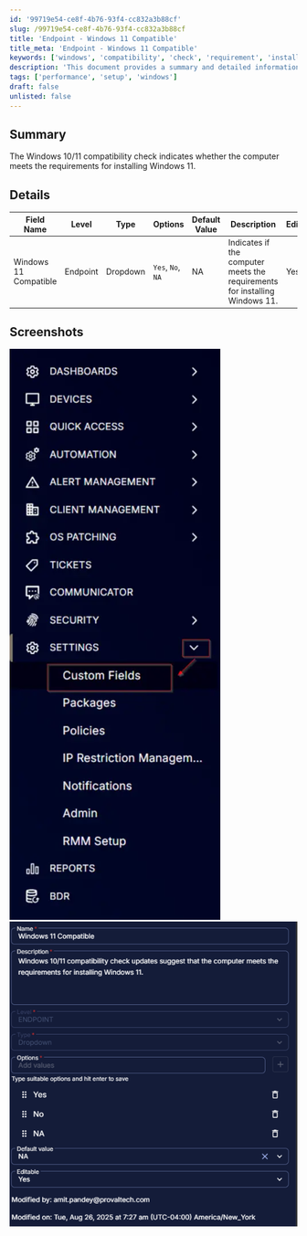 ```yaml
---
id: '99719e54-ce8f-4b76-93f4-cc832a3b88cf'
slug: /99719e54-ce8f-4b76-93f4-cc832a3b88cf
title: 'Endpoint - Windows 11 Compatible'
title_meta: 'Endpoint - Windows 11 Compatible'
keywords: ['windows', 'compatibility', 'check', 'requirement', 'install']
description: 'This document provides a summary and detailed information about the Windows 10/11 compatibility check, indicating whether a computer meets the necessary requirements for installing Windows 11. It includes a table of fields, their types, options, and default values, along with relevant screenshots for visual reference.'
tags: ['performance', 'setup', 'windows']
draft: false
unlisted: false
---
```


## Summary

The Windows 10/11 compatibility check indicates whether the computer meets the requirements for installing Windows 11.

## Details

| Field Name                | Level    | Type     | Options                     | Default Value | Description                                                                                              | Editable |
|---------------------------|----------|----------|-----------------------------|---------------|----------------------------------------------------------------------------------------------------------|----------|
| Windows 11 Compatible      | Endpoint | Dropdown | `Yes`, `No`, `NA`          | NA            | Indicates if the computer meets the requirements for installing Windows 11.                             | Yes      |

## Screenshots

![Screenshot 1](../../../static/img/docs/99719e54-ce8f-4b76-93f4-cc832a3b88cf/image_1.webp)  
![Screenshot 2](../../../static/img/docs/99719e54-ce8f-4b76-93f4-cc832a3b88cf/image_3.webp)